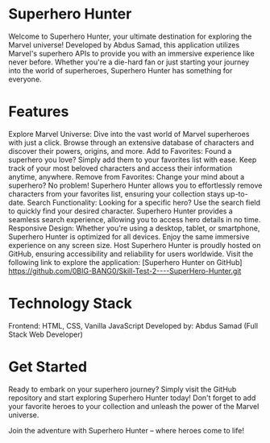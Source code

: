 # Superhero Hunter
Welcome to Superhero Hunter, your ultimate destination for exploring the Marvel universe! Developed by Abdus Samad, this application utilizes Marvel's superhero APIs to provide you with an immersive experience like never before. Whether you're a die-hard fan or just starting your journey into the world of superheroes, Superhero Hunter has something for everyone.

# Features
Explore Marvel Universe: Dive into the vast world of Marvel superheroes with just a click. Browse through an extensive database of characters and discover their powers, origins, and more.
Add to Favorites: Found a superhero you love? Simply add them to your favorites list with ease. Keep track of your most beloved characters and access their information anytime, anywhere.
Remove from Favorites: Change your mind about a superhero? No problem! Superhero Hunter allows you to effortlessly remove characters from your favorites list, ensuring your collection stays up-to-date.
Search Functionality: Looking for a specific hero? Use the search field to quickly find your desired character. Superhero Hunter provides a seamless search experience, allowing you to access hero details in no time.
Responsive Design: Whether you're using a desktop, tablet, or smartphone, Superhero Hunter is optimized for all devices. Enjoy the same immersive experience on any screen size.
Host
Superhero Hunter is proudly hosted on GitHub, ensuring accessibility and reliability for users worldwide. Visit the following link to explore the application: [Superhero Hunter on GitHub]  https://github.com/0BIG-BANG0/Skill-Test-2----SuperHero-Hunter.git


# Technology Stack
Frontend: HTML, CSS, Vanilla JavaScript
Developed by: Abdus Samad (Full Stack Web Developer)

# Get Started
Ready to embark on your superhero journey? Simply visit the GitHub repository and start exploring Superhero Hunter today! Don't forget to add your favorite heroes to your collection and unleash the power of the Marvel universe.

Join the adventure with Superhero Hunter – where heroes come to life!
